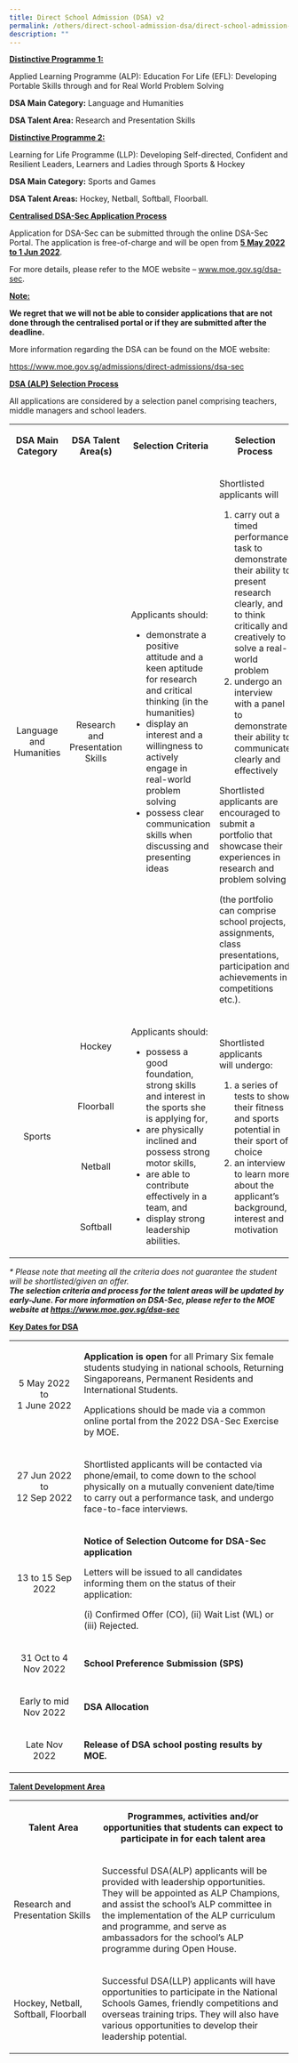 ```yaml
---
title: Direct School Admission (DSA) v2
permalink: /others/direct-school-admission-dsa/direct-school-admission-dsa/
description: ""
---
```

<p><strong><u>Distinctive Programme 1:</u></strong></p>
<p>Applied Learning Programme (ALP): Education For Life (EFL): Developing Portable Skills through and for Real World Problem Solving</p>
<p><strong>DSA Main Category:</strong>&nbsp;Language and Humanities</p>
<p><strong>DSA Talent Area:</strong>&nbsp;Research and Presentation Skills</p>
<p><strong><u>Distinctive Programme 2:</u></strong></p>
<p><u></u>Learning for Life Programme (LLP): Developing Self-directed, Confident and Resilient Leaders, Learners and Ladies through Sports &amp; Hockey</p>
<p><strong>DSA Main Category:</strong>&nbsp;Sports and Games</p>
<p><strong>DSA Talent Areas:</strong>&nbsp;Hockey, Netball, Softball, Floorball.</p>
<p><strong><u>Centralised DSA-Sec Application Process</u></strong></p>
<p>Application for DSA-Sec can be submitted through the online DSA-Sec Portal. The application is free-of-charge and will be open from&nbsp;<strong><u>5 May 2022 to 1 Jun 2022</u></strong>.</p>
<p>For more details, please refer to the MOE website &ndash;&nbsp;<a href="http://www.moe.gov.sg/dsa-sec">www.moe.gov.sg/dsa-sec</a>.</p>
<p><strong><u>Note:</u></strong></p>
<p><strong>We regret that we will not be able to consider&nbsp;</strong><strong>applications that are not done through the centralised portal or if they are submitted after the deadline.</strong></p>
<p>More information regarding the DSA can be found on the MOE website:&nbsp;</p>
<p><a href="https://www.moe.gov.sg/admissions/direct-admissions/dsa-sec">https://www.moe.gov.sg/admissions/direct-admissions/dsa-sec</a></p>
<p><strong><u>DSA (ALP) Selection Process</u></strong></p>
<p>All applications are considered by a selection panel comprising teachers, middle managers and school leaders.</p>
<table width="0">
<tbody>
<tr>
<td style="text-align: center;" width="89">
<p><strong>DSA Main Category</strong></p>
</td>
<td style="text-align: center;" width="102">
<p><strong>DSA Talent Area(s)</strong></p>
</td>
<td style="text-align: center;" width="126">
<p><strong>Selection Criteria</strong></p>
</td>
<td style="text-align: center;" width="150">
<p><strong>Selection Process</strong></p>
</td>
<td style="text-align: center;" width="198">
<p><strong>DSA Coordinator(s)</strong></p>
</td>
</tr>
<tr>
<td style="text-align: center;" width="89">
<p>Language and Humanities</p>
</td>
<td style="text-align: center;" width="102">
<p>Research and Presentation Skills</p>
</td>
<td width="126">
<p>Applicants should:</p>
<ul>
<li>demonstrate a positive attitude and a keen aptitude for research and critical thinking (in the humanities)</li>
<li>display an interest and a willingness to actively engage in real-world problem solving</li>
<li>possess clear communication skills when discussing and presenting ideas</li>
</ul>
</td>
<td width="150">
<p>Shortlisted applicants will</p>
<ol>
<li>carry out a timed performance task to demonstrate their ability to present research clearly, and to think critically and creatively to solve a real-world problem</li>
<li>undergo an interview with a panel to demonstrate their ability to communicate clearly and effectively</li>
</ol>
<p>Shortlisted applicants are encouraged to submit a portfolio that showcase their experiences in research and problem solving</p>
<p>(the portfolio can comprise school projects, assignments, class presentations, participation and achievements in competitions etc.).</p>
</td>
<td width="198">
<p>DSA (ALP) Coordinator:<br />Mr Bryan Lim</p>
<p>Email:<br /><a href="mailto:lim_choon_huat@moe.edu.sg">lim_choon_huat@moe.edu.sg</a></p>
</td>
</tr>
<tr>
<td style="text-align: center;" rowspan="4" width="89">
<p>Sports</p>
</td>
<td style="text-align: center;" width="102">
<p>Hockey</p>
</td>
<td rowspan="4" width="126">
<p>Applicants should:</p>
<ul>
<li>possess a good foundation, strong skills and interest in the sports she is applying for,&nbsp;</li>
<li>are physically inclined and possess strong motor skills,&nbsp;</li>
<li>are able to contribute effectively in a team, and&nbsp;</li>
<li>display strong leadership abilities.</li>
</ul>
</td>
<td rowspan="4" width="150">
<p>Shortlisted applicants will&nbsp;undergo:</p>
<ol>
<li>a series of tests to show their fitness and sports potential in their sport of choice</li>
<li>an interview to learn more about the applicant&rsquo;s background, interest and motivation</li>
</ol>
</td>
<td rowspan="4" width="198">
<p>DSA (LLP) Coordinator:<br />Mr Darren Ng / Mr Toh Boon Hui</p>
<p>Email:<br /><a href="mailto:ng_yong_sheng@moe.edu.sg">ng_yong_sheng@moe.edu.sg</a><br /><br /><a href="mailto:toh_boon_hui@moe.edu.sg">toh_boon_hui@moe.edu.sg</a></p>
</td>
</tr>
<tr>
<td style="text-align: center;" width="102">
<p>Floorball</p>
</td>
</tr>
<tr>
<td style="text-align: center;" width="102">
<p>Netball</p>
</td>
</tr>
<tr>
<td style="text-align: center;" width="102">
<p>Softball</p>
</td>
</tr>
</tbody>
</table>
<p><em>* Please note that meeting all the criteria does not guarantee the student will be shortlisted/given an offer.<br /></em><strong><em>The selection criteria and process for the talent areas will be updated by early-June. For more information on DSA-Sec, please refer to the MOE website at&nbsp;</em></strong><a href="https://www.moe.gov.sg/dsa-sec"><strong><em>https://www.moe.gov.sg/dsa-sec</em></strong></a></p>
<p><strong><u>Key Dates for DSA</u></strong></p>
<table width="0">
<tbody>
<tr>
<td style="text-align: center;" width="137">
<p>5 May 2022<br />to<br />1 June 2022</p>
</td>
<td style="text-align: left;" width="456">
<p><strong>Application is open</strong> for all Primary Six female students studying in national schools, Returning Singaporeans, Permanent Residents and International Students.</p>
<p>Applications should be made via a common online portal from the&nbsp;2022&nbsp;DSA-Sec Exercise by MOE.</p>
</td>
</tr>
<tr>
<td style="text-align: center;" width="137">
<p>27 Jun 2022<br />to<br />12 Sep 2022</p>
</td>
<td style="text-align: left;" width="456">
<p>Shortlisted applicants will be contacted via phone/email, to come down to the school physically on a mutually convenient date/time to carry out a performance task, and undergo face-to-face interviews.</p>
</td>
</tr>
<tr>
<td style="text-align: center;" width="137">
<p>13 to 15 Sep 2022</p>
</td>
<td style="text-align: left;" width="456">
<p><strong>Notice of Selection Outcome for DSA-Sec application</strong></p>
<p>Letters will be issued to all candidates informing them on the status of their application:</p>
<p>(i) Confirmed Offer (CO), (ii) Wait List (WL) or (iii) Rejected.</p>
</td>
</tr>
<tr>
<td style="text-align: center;" width="137">
<p>31 Oct to 4 Nov 2022</p>
</td>
<td style="text-align: left;" width="456">
<p><strong>School Preference Submission (SPS)</strong></p>
</td>
</tr>
<tr>
<td style="text-align: center;" width="137">
<p>Early to mid Nov 2022</p>
</td>
<td style="text-align: left;" width="456">
<p><strong>DSA Allocation</strong></p>
</td>
</tr>
<tr>
<td style="text-align: center;" width="137">
<p>Late Nov 2022</p>
</td>
<td style="text-align: left;" width="456">
<p><strong>Release of DSA school posting results by MOE.</strong></p>
</td>
</tr>
</tbody>
</table>
<p><strong><u>Talent Development Area</u></strong></p>
<table>
<tbody>
<tr>
<td style="text-align: center;" width="150">
<p><strong>Talent Area</strong></p>
</td>
<td style="text-align: center;" width="453">
<p><strong>Programmes, activities and/or opportunities that students can expect to participate in for each talent area</strong></p>
</td>
</tr>
<tr>
<td width="150">
<p>Research and Presentation Skills</p>
</td>
<td width="453">
<p>Successful DSA(ALP) applicants will be provided with leadership opportunities. They will be appointed as ALP Champions, and assist the school&rsquo;s ALP committee in the implementation of the ALP curriculum and programme, and serve as ambassadors for the school&rsquo;s ALP programme during Open House.</p>
</td>
</tr>
<tr>
<td width="150">
<p>Hockey, Netball, Softball,&nbsp;Floorball</p>
</td>
<td width="453">
<p>Successful DSA(LLP) applicants will have opportunities to participate in the National Schools Games, friendly competitions and overseas training trips. They will also have various opportunities to develop their leadership potential.</p>
</td>
</tr>
</tbody>
</table>